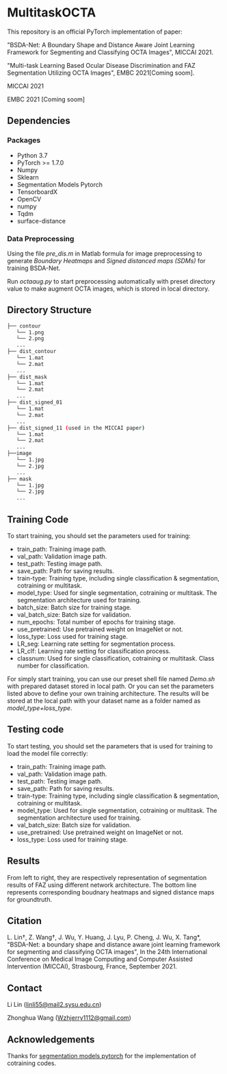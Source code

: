 # MultitaskOCTA
This repository is an official PyTorch implementation of paper: 

"BSDA-Net: A Boundary Shape and Distance Aware Joint Learning Framework for Segmenting and Classifying OCTA Images", MICCAI 2021. 

"Multi-task Learning Based Ocular Disease Discrimination and FAZ
Segmentation Utilizing OCTA Images", EMBC 2021[Coming soom]. 

MICCAI 2021



EMBC 2021 [Coming soom]


## Dependencies

### Packages
* Python 3.7
* PyTorch >= 1.7.0
* Numpy
* Sklearn
* Segmentation Models Pytorch
* TensorboardX
* OpenCV
* numpy
* Tqdm
* surface-distance

### Data Preprocessing
Using the file *pre_dis.m* in Matlab formula for image preprocessing to generate *Boundary Heatmaps* and *Signed distanced maps (SDMs)* for training BSDA-Net. 

Run *octaaug.py* to start preprocessing automatically with preset directory value to make augment OCTA images, which is stored in local directory.

## Directory Structure
```bash
├── contour
   └── 1.png
   └── 2.png
   ...
├── dist_contour
   └── 1.mat
   └── 2.mat
   ...
├── dist_mask
   └── 1.mat
   └── 2.mat
   ...
├── dist_signed_01
   └── 1.mat
   └── 2.mat
   ...
├── dist_signed_11 (used in the MICCAI paper)
   └── 1.mat
   └── 2.mat
   ...
├──image
   └── 1.jpg
   └── 2.jpg
   ...
├── mask
   └── 1.jpg
   └── 2.jpg
   ...
```

## Training Code
To start training, you should set the parameters used for training:
* train_path: Training image path.
* val_path: Validation image path.
* test_path: Testing image path.
* save_path: Path for saving results.
* train-type: Training type, including single classification & segmentation, cotraining or multitask.
* model_type: Used for single segmentation, cotraining or multitask. The segmentation architecture used for training. 
* batch_size: Batch size for training stage.
* val_batch_size: Batch size for validation. 
* num_epochs: Total number of epochs for training stage. 
* use_pretrained: Use pretrained weight on ImageNet or not. 
* loss_type: Loss used for training stage. 
* LR_seg: Learning rate setting for segmentation process. 
* LR_clf: Learning rate setting for classification process. 
* classnum: Used for single classification, cotraining or multitask. Class number for classification. 

For simply start training, you can use our preset shell file named *Demo.sh* with prepared dataset stored in local path. Or you can set the parameters listed above to define your own training architecture. The results will be stored at the local path with your dataset name as a folder named as *model_type+loss_type*. 

## Testing code
To start testing, you should set the parameters that is used for training to load the model file correctly: 
* train_path: Training image path.
* val_path: Validation image path.
* test_path: Testing image path.
* save_path: Path for saving results.
* train-type: Training type, including single classification & segmentation, cotraining or multitask.
* model_type: Used for single segmentation, cotraining or multitask. The segmentation architecture used for training. 
* val_batch_size: Batch size for validation. 
* use_pretrained: Use pretrained weight on ImageNet or not. 
* loss_type: Loss used for training stage. 

## Results
From left to right, they are respectively representation of segmentation results of FAZ using different network architecture. The bottom line represents corresponding boudnary heatmaps and signed distance maps for groundtruth. 



## Citation
L. Lin$\dag$, Z. Wang$\dag$, J. Wu, Y. Huang, J. Lyu, P. Cheng, J. Wu, X. Tang*, "BSDA-Net: a boundary shape and distance aware joint learning framework for segmenting and classifying OCTA images",  In the 24th International Conference on Medical Image Computing and Computer Assisted Intervention (MICCAI), Strasbourg, France, September 2021.
## Contact
Li Lin (linli55@mail2.sysu.edu.cn)

Zhonghua Wang (Wzhjerry1112@gmail.com)

## Acknowledgements
Thanks for [segmentation models pytorch](https://github.com/qubvel/segmentation_models.pytorch) for the implementation of cotraining codes. 
